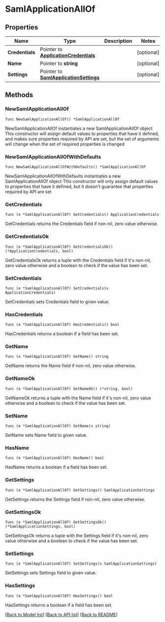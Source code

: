 # SamlApplicationAllOf

## Properties

Name | Type | Description | Notes
------------ | ------------- | ------------- | -------------
**Credentials** | Pointer to [**ApplicationCredentials**](ApplicationCredentials.md) |  | [optional] 
**Name** | Pointer to **string** |  | [optional] 
**Settings** | Pointer to [**SamlApplicationSettings**](SamlApplicationSettings.md) |  | [optional] 

## Methods

### NewSamlApplicationAllOf

`func NewSamlApplicationAllOf() *SamlApplicationAllOf`

NewSamlApplicationAllOf instantiates a new SamlApplicationAllOf object
This constructor will assign default values to properties that have it defined,
and makes sure properties required by API are set, but the set of arguments
will change when the set of required properties is changed

### NewSamlApplicationAllOfWithDefaults

`func NewSamlApplicationAllOfWithDefaults() *SamlApplicationAllOf`

NewSamlApplicationAllOfWithDefaults instantiates a new SamlApplicationAllOf object
This constructor will only assign default values to properties that have it defined,
but it doesn't guarantee that properties required by API are set

### GetCredentials

`func (o *SamlApplicationAllOf) GetCredentials() ApplicationCredentials`

GetCredentials returns the Credentials field if non-nil, zero value otherwise.

### GetCredentialsOk

`func (o *SamlApplicationAllOf) GetCredentialsOk() (*ApplicationCredentials, bool)`

GetCredentialsOk returns a tuple with the Credentials field if it's non-nil, zero value otherwise
and a boolean to check if the value has been set.

### SetCredentials

`func (o *SamlApplicationAllOf) SetCredentials(v ApplicationCredentials)`

SetCredentials sets Credentials field to given value.

### HasCredentials

`func (o *SamlApplicationAllOf) HasCredentials() bool`

HasCredentials returns a boolean if a field has been set.

### GetName

`func (o *SamlApplicationAllOf) GetName() string`

GetName returns the Name field if non-nil, zero value otherwise.

### GetNameOk

`func (o *SamlApplicationAllOf) GetNameOk() (*string, bool)`

GetNameOk returns a tuple with the Name field if it's non-nil, zero value otherwise
and a boolean to check if the value has been set.

### SetName

`func (o *SamlApplicationAllOf) SetName(v string)`

SetName sets Name field to given value.

### HasName

`func (o *SamlApplicationAllOf) HasName() bool`

HasName returns a boolean if a field has been set.

### GetSettings

`func (o *SamlApplicationAllOf) GetSettings() SamlApplicationSettings`

GetSettings returns the Settings field if non-nil, zero value otherwise.

### GetSettingsOk

`func (o *SamlApplicationAllOf) GetSettingsOk() (*SamlApplicationSettings, bool)`

GetSettingsOk returns a tuple with the Settings field if it's non-nil, zero value otherwise
and a boolean to check if the value has been set.

### SetSettings

`func (o *SamlApplicationAllOf) SetSettings(v SamlApplicationSettings)`

SetSettings sets Settings field to given value.

### HasSettings

`func (o *SamlApplicationAllOf) HasSettings() bool`

HasSettings returns a boolean if a field has been set.


[[Back to Model list]](../README.md#documentation-for-models) [[Back to API list]](../README.md#documentation-for-api-endpoints) [[Back to README]](../README.md)


